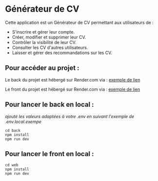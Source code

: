 # Générateur de CV

Cette application est un Générateur de CV permettant aux utilisateurs de :
- S'inscrire et gérer leur compte.
- Créer, modifier et supprimer leur CV.
- Contrôler la visibilité de leur CV.
- Consulter les CV d'autres utilisateurs.
- Laisser et gérer des recommandations sur les CV.

## Pour accéder au projet :

Le back du projet est hébergé sur Render.com via : [exemple de lien](https://exemple.com)

Le front du projet est hébergé sur Render.com via : [exemple de lien](https://exemple.com)



## Pour lancer le back en local :
*ajouté les valeurs adaptées à votre .env en suivant l'exemple de .env.local.exempe*

```shell
cd back
npm install
npm run dev
```

## Pour lancer le front en local : 
```shell
cd web
npm install
npm run dev
```

